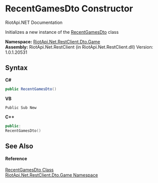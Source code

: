 # RecentGamesDto Constructor 
RiotApi.NET Documentation 

Initializes a new instance of the <a href="b2b5a36a-d69d-cb29-a30e-8f1845837805">RecentGamesDto</a> class

**Namespace:**&nbsp;<a href="8f950157-2c97-623b-3bf4-ac8c4c87be7b">RiotApi.Net.RestClient.Dto.Game</a><br />**Assembly:**&nbsp;RiotApi.Net.RestClient (in RiotApi.Net.RestClient.dll) Version: 1.0.1.20531

## Syntax

**C#**<br />
``` C#
public RecentGamesDto()
```

**VB**<br />
``` VB
Public Sub New
```

**C++**<br />
``` C++
public:
RecentGamesDto()
```


## See Also


#### Reference
<a href="b2b5a36a-d69d-cb29-a30e-8f1845837805">RecentGamesDto Class</a><br /><a href="8f950157-2c97-623b-3bf4-ac8c4c87be7b">RiotApi.Net.RestClient.Dto.Game Namespace</a><br />